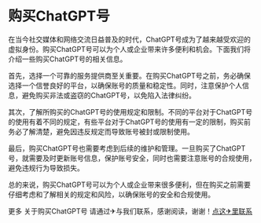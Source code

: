 # 购买ChatGPT号

在当今社交媒体和网络交流日益普及的时代，ChatGPT号成为了越来越受欢迎的虚拟身份。购买ChatGPT号可以为个人或企业带来许多便利和机会。下面我们将介绍一些购买ChatGPT号的相关信息。

首先，选择一个可靠的服务提供商至关重要。在购买ChatGPT号之前，务必确保选择一个信誉良好的平台，以确保账号的质量和稳定性。同时，注意保护个人信息，避免购买非法或盗窃的ChatGPT号，以免陷入法律纠纷。

其次，了解所购买的ChatGPT号的使用规定和限制。不同的平台对于ChatGPT号的使用有着不同的规定，有些平台对于ChatGPT号的使用有一定的限制，购买前务必了解清楚，避免因违反规定而导致账号被封或限制使用。

最后，购买ChatGPT号也需要考虑到后续的维护和管理。一旦购买了ChatGPT号，就需要及时更新账号信息，保护账号安全，同时也需要注意账号的合规使用，避免违规行为导致损失。

总的来说，购买ChatGPT号可以为个人或企业带来很多便利，但在购买之前需要仔细考虑和了解相关的规定和风险，以确保账号的安全和合规使用。

更多 关于购买ChatGPT号 请通过✈与我们联系，感谢阅读，谢谢！[点这✈里联系](https://sms.k02.cc)